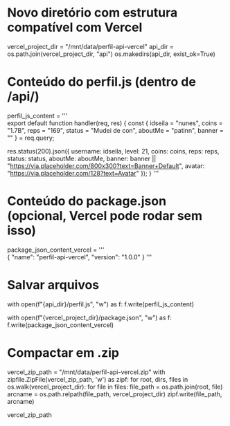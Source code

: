 # Novo diretório com estrutura compatível com Vercel
vercel_project_dir = "/mnt/data/perfil-api-vercel"
api_dir = os.path.join(vercel_project_dir, "api")
os.makedirs(api_dir, exist_ok=True)

# Conteúdo do perfil.js (dentro de /api/)
perfil_js_content = '''\
export default function handler(req, res) {
  const {
    idseila = "nunes",
    coins = "1.7B",
    reps = "169",
    status = "Mudei de con",
    aboutMe = "patinn",
    banner = ""
  } = req.query;

  res.status(200).json({
    username: idseila,
    level: 21,
    coins: coins,
    reps: reps,
    status: status,
    aboutMe: aboutMe,
    banner: banner || "https://via.placeholder.com/800x300?text=Banner+Default",
    avatar: "https://via.placeholder.com/128?text=Avatar"
  });
}
'''

# Conteúdo do package.json (opcional, Vercel pode rodar sem isso)
package_json_content_vercel = '''\
{
  "name": "perfil-api-vercel",
  "version": "1.0.0"
}
'''

# Salvar arquivos
with open(f"{api_dir}/perfil.js", "w") as f:
    f.write(perfil_js_content)

with open(f"{vercel_project_dir}/package.json", "w") as f:
    f.write(package_json_content_vercel)

# Compactar em .zip
vercel_zip_path = "/mnt/data/perfil-api-vercel.zip"
with zipfile.ZipFile(vercel_zip_path, 'w') as zipf:
    for root, dirs, files in os.walk(vercel_project_dir):
        for file in files:
            file_path = os.path.join(root, file)
            arcname = os.path.relpath(file_path, vercel_project_dir)
            zipf.write(file_path, arcname)

vercel_zip_path
